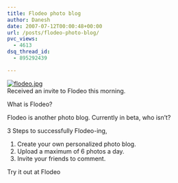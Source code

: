 ```yaml
---
title: Flodeo photo blog
author: Danesh
date: 2007-07-12T00:00:48+00:00
url: /posts/flodeo-photo-blog/
pvc_views:
  - 4613
dsq_thread_id:
  - 895292439

---
```

[![flodeo.jpg][1]][2]  
Received an invite to Flodeo this morning.

What is Flodeo?

Flodeo is another photo blog. Currently in beta, who isn&#8217;t?

3 Steps to successfully Flodeo-ing,

  1. Create your own personalized photo blog.
  2. Upload a maximum of 6 photos a day.
  3. Invite your friends to comment.

Try it out at Flodeo

 [1]: /wp-content/uploads/2007/07/flodeo.jpg
 [2]: /wp-content/uploads/2007/07/flodeo.jpg "flodeo.jpg"